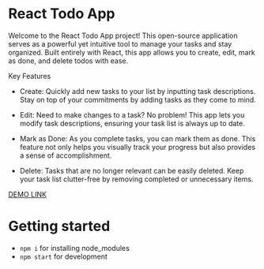 # React Todo App

Welcome to the React Todo App project! This open-source application serves as a powerful yet intuitive tool to manage your tasks and stay organized. 
Built entirely with React, this app allows you to create, edit, mark as done, and delete todos with ease.

Key Features
* Create: Quickly add new tasks to your list by inputting task descriptions. Stay on top of your commitments by adding tasks as they come to mind.

* Edit: Need to make changes to a task? No problem! This app lets you modify task descriptions, ensuring your task list is always up to date.

* Mark as Done: As you complete tasks, you can mark them as done. This feature not only helps you visually track your progress but also provides a sense of accomplishment.

* Delete: Tasks that are no longer relevant can be easily deleted. Keep your task list clutter-free by removing completed or unnecessary items.

[DEMO LINK](https://ivankhrsh.github.io/todo-app/)

# Getting started

- `npm i` for installing node_modules
- `npm start` for development
